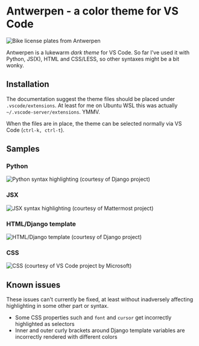 # Antwerpen - a color theme for VS Code

![Bike license plates from Antwerpen](https://i.imgur.com/QO8384T.jpg)

Antwerpen is a lukewarm *dark theme* for VS Code. So far I've used it with
Python, JS(X), HTML and CSS/LESS, so other syntaxes might be a bit wonky.

## Installation

The documentation suggest the theme files should be placed under
`.vscode/extensions`. At least for me on Ubuntu WSL this was actually
`~/.vscode-server/extensions`. YMMV.

When the files are in place, the theme can be selected normally via VS Code
(`ctrl-k, ctrl-t`).

## Samples

### Python

![Python syntax highlighting (courtesy of Django project)](https://i.imgur.com/BvuOwCQ.png)

### JSX

![JSX syntax highlighting (courtesy of Mattermost project)](https://i.imgur.com/Idvlbxr.png)

### HTML/Django template

![HTML/Django template (courtesy of Django project)](https://i.imgur.com/uN9RAHW.png)

### CSS

![CSS (courtesy of VS Code project by Microsoft)](https://i.imgur.com/yY5b95w.png)

## Known issues

These issues can't currently be fixed, at least without inadversely affecting
highlighting in some other part or syntax.

* Some CSS properties such and `font` and `cursor` get incorrectly highlighted
  as selectors
* Inner and outer curly brackets around Django template variables are
  incorrectly rendered with different colors

